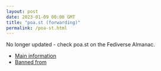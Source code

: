 ```yaml
---
layout: post
date: 2023-01-09 00:00 GMT
title: "poa.st (forwarding)"
permalink: /poa-st.html
---
```


No longer updated - check poa.st on the Fediverse Almanac.

* [Main information](https://www.fediversealmanac.com/api/v1/instances/poa.st)
* [Banned from](https://www.fediversealmanac.com/api/v1/instances/poa.st/banned_from)

